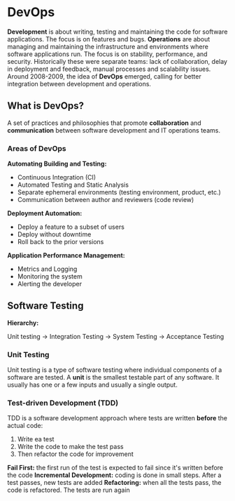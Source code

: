 # DevOps

**Development** is about writing, testing and maintaining the code for software applications. The
focus is on features and bugs.
**Operations** are about managing and maintaining the infrastructure and environments where software
applications run. The focus is on stability, performance, and security.
Historically these were separate teams: lack of collaboration, delay in deployment and feedback, manual
processes and scalability issues.
Around 2008-2009, the idea of **DevOps** emerged, calling for better integration between
development and operations.

## What is DevOps?

A set of practices and philosophies that promote **collaboration** and **communication** between
software development and IT operations teams.

### Areas of DevOps

**Automating Building and Testing:**

- Continuous Integration (CI)
- Automated Testing and Static Analysis
- Separate ephemeral environments (testing environment, product, etc.)
- Communication between author and reviewers (code review)

**Deployment Automation:**

- Deploy a feature to a subset of users
- Deploy without downtime
- Roll back to the prior versions

**Application Performance Management:**

- Metrics and Logging
- Monitoring the system
- Alerting the developer

## Software Testing

**Hierarchy:**

Unit testing → Integration Testing → System Testing → Acceptance Testing

### Unit Testing

Unit testing is a type of software testing where individual components of a software are tested.
A **unit** is the smallest testable part of any software. It usually has one or a few inputs and
usually a single output.

### Test-driven Development (TDD)

TDD is a software development approach where tests are written **before** the actual code:

1. Write ea test
2. Write the code to make the test pass
3. Then refactor the code for improvement

**Fail First:** the first run of the test is expected to fail since it's written before the code
**Incremental Development:** coding is done in small steps. After a test passes, new tests are added
**Refactoring:** when all the tests pass, the code is refactored. The tests are run again
